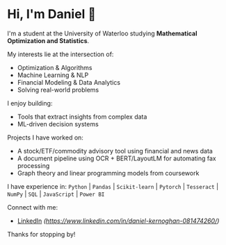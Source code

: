# Hi, I'm Daniel 👋

I'm a student at the University of Waterloo studying **Mathematical Optimization and Statistics**.

My interests lie at the intersection of:
- Optimization & Algorithms
- Machine Learning & NLP
- Financial Modeling & Data Analytics
- Solving real-world problems

I enjoy building:
- Tools that extract insights from complex data
- ML-driven decision systems

Projects I have worked on:
- A stock/ETF/commodity advisory tool using financial and news data
- A document pipeline using OCR + BERT/LayoutLM for automating fax processing
- Graph theory and linear programming models from coursework

I have experience in:
`Python` | `Pandas` | `Scikit-learn` | `Pytorch` | `Tesseract` | `NumPy` | `SQL` | `JavaScript` | `Power BI` 

Connect with me:
- [LinkedIn](https://www.linkedin.com/in/your-profile) *(https://www.linkedin.com/in/daniel-kernoghan-081474260/)*

Thanks for stopping by!
